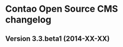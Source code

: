 Contao Open Source CMS changelog
================================

Version 3.3.beta1 (2014-XX-XX)
------------------------------
